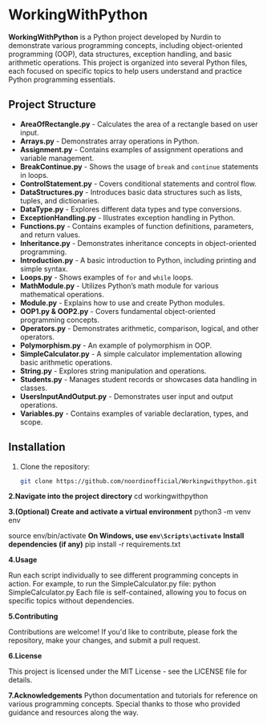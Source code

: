 # WorkingWithPython

**WorkingWithPython** 
is a Python project developed by Nurdin to demonstrate various programming concepts, including object-oriented programming (OOP), data structures, 
exception handling, and basic arithmetic operations. This project is organized into several Python files, each focused on specific topics to help users 
understand and practice Python programming essentials.

## Project Structure

- **AreaOfRectangle.py** - Calculates the area of a rectangle based on user input.
- **Arrays.py** - Demonstrates array operations in Python.
- **Assignment.py** - Contains examples of assignment operations and variable management.
- **BreakContinue.py** - Shows the usage of `break` and `continue` statements in loops.
- **ControlStatement.py** - Covers conditional statements and control flow.
- **DataStructures.py** - Introduces basic data structures such as lists, tuples, and dictionaries.
- **DataType.py** - Explores different data types and type conversions.
- **ExceptionHandling.py** - Illustrates exception handling in Python.
- **Functions.py** - Contains examples of function definitions, parameters, and return values.
- **Inheritance.py** - Demonstrates inheritance concepts in object-oriented programming.
- **Introduction.py** - A basic introduction to Python, including printing and simple syntax.
- **Loops.py** - Shows examples of `for` and `while` loops.
- **MathModule.py** - Utilizes Python’s math module for various mathematical operations.
- **Module.py** - Explains how to use and create Python modules.
- **OOP1.py & OOP2.py** - Covers fundamental object-oriented programming concepts.
- **Operators.py** - Demonstrates arithmetic, comparison, logical, and other operators.
- **Polymorphism.py** - An example of polymorphism in OOP.
- **SimpleCalculator.py** - A simple calculator implementation allowing basic arithmetic operations.
- **String.py** - Explores string manipulation and operations.
- **Students.py** - Manages student records or showcases data handling in classes.
- **UsersInputAndOutput.py** - Demonstrates user input and output operations.
- **Variables.py** - Contains examples of variable declaration, types, and scope.

## Installation

1. Clone the repository:
   ```bash
   git clone https://github.com/noordinofficial/Workingwithpython.git

**2.Navigate into the project directory**
    cd workingwithpython

**3.(Optional) Create and activate a virtual environment**
   python3 -m venv env

source env/bin/activate **On Windows, use `env\Scripts\activate`**
**Install dependencies (if any)**
   pip install -r requirements.txt

**4.Usage**

Run each script individually to see different programming concepts in action. For example, to run the SimpleCalculator.py file:
python SimpleCalculator.py
Each file is self-contained, allowing you to focus on specific topics without dependencies.

**5.Contributing**

Contributions are welcome! If you'd like to contribute, please fork the repository, make your changes, and submit a pull request.

**6.License**

This project is licensed under the MIT License - see the LICENSE file for details.

**7.Acknowledgements**
Python documentation and tutorials for reference on various programming concepts.
Special thanks to those who provided guidance and resources along the way.
